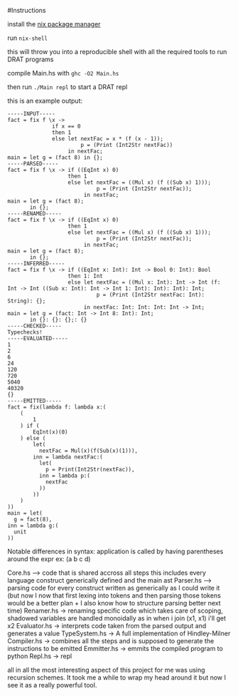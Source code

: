 #Instructions

install the [nix package manager](https://nixos.org/nix/)

run `nix-shell`

this will throw you into a reproducible shell with all the required tools to run DRAT programs

compile Main.hs with `ghc -O2 Main.hs`

then run `./Main repl` to start a DRAT repl

this is an example output:
```
-----INPUT-----
fact = fix f \x ->
              if x == 0
              then 1
              else let nextFac = x * (f (x - 1));
                       p = (Print (Int2Str nextFac))
                   in nextFac;
main = let g = (fact 8) in {};
-----PARSED-----
fact = fix f \x -> if ((EqInt x) 0)
                   then 1
                   else let nextFac = ((Mul x) (f ((Sub x) 1)));
                            p = (Print (Int2Str nextFac));
                        in nextFac;
main = let g = (fact 8);
       in {};
-----RENAMED-----
fact = fix f \x -> if ((EqInt x) 0)
                   then 1
                   else let nextFac = ((Mul x) (f ((Sub x) 1)));
                            p = (Print (Int2Str nextFac));
                        in nextFac;
main = let g = (fact 8);
       in {};
-----INFERRED-----
fact = fix f \x -> if ((EqInt x: Int): Int -> Bool 0: Int): Bool
                   then 1: Int
                   else let nextFac = ((Mul x: Int): Int -> Int (f: Int -> Int ((Sub x: Int): Int -> Int 1: Int): Int): Int): Int;
                            p = (Print (Int2Str nextFac: Int): String): {};
                        in nextFac: Int: Int: Int: Int -> Int;
main = let g = (fact: Int -> Int 8: Int): Int;
       in {}: {}: {};: {}
-----CHECKED-----
Typechecks!
-----EVALUATED-----
1
2
6
24
120
720
5040
40320
{}
-----EMITTED-----
fact = fix(lambda f: lambda x:(
    (
        1
    ) if (
        EqInt(x)(0)
    ) else (
        let(
          nextFac = Mul(x)(f(Sub(x)(1))),
        inn = lambda nextFac:(
          let(
            p = Print(Int2Str(nextFac)),
          inn = lambda p:(
            nextFac
          ))
        ))
    )
))
main = let(
  g = fact(8),
inn = lambda g:(
  unit
))
```

Notable differences in syntax:
application is called by having parentheses around the expr ex: (a b c d)

Core.hs --> code that is shared accross all steps this includes every language construct generically defined and the main ast
Parser.hs --> parsing code for every construct written as generically as I could write it (but now I now that first lexing into tokens and then parsing those tokens would be a better plan + I also know how to structure parsing better next time)
Renamer.hs -> renaming specific code which takes care of scoping, shadowed variables are handled monoidally as in when i join (x1, x1) i'll get x2
Evaluator.hs -> interprets code taken from the parsed output and generates a value
TypeSystem.hs -> A full implementation of Hindley-Milner
Compiler.hs -> combines all the steps and is supposed to generate the instructions to be emitted
Emmitter.hs -> emmits the compiled program to python
Repl.hs -> repl

all in all the most interesting aspect of this project for me was using recursion schemes. It took me a while to wrap my head around it but now I see it as a really powerful tool.